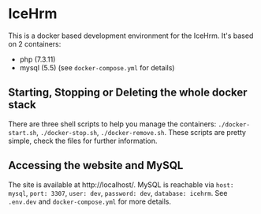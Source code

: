# IceHrm

This is a docker based development environment for the IceHrm. It's based on 2 containers:

- php (7.3.11)
- mysql (5.5)
  (see `docker-compose.yml` for details)

## Starting, Stopping or Deleting the whole docker stack

There are three shell scripts to help you manage the containers: `./docker-start.sh`, `./docker-stop.sh`, `./docker-remove.sh`. These scripts are pretty simple, check the files for further information.

## Accessing the website and MySQL

The site is available at http://localhost/. MySQL is reachable via `host: mysql`, `port: 3307`, `user: dev`, `password: dev`, `database: icehrm`. See `.env.dev` and `docker-compose.yml` for more details.
